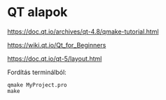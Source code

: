 # QT alapok

<https://doc.qt.io/archives/qt-4.8/qmake-tutorial.html>

<https://wiki.qt.io/Qt_for_Beginners>

<https://doc.qt.io/qt-5/layout.html>


Fordítás terminálból:

~~~
qmake MyProject.pro
make
~~~


